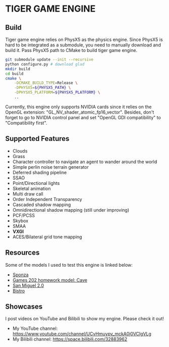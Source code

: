 # TIGER GAME ENGINE

## Build

Tiger game engine relies on PhysX5 as the physics engine.
Since PhysX5 is hard to be integrated as a submodule, you need to manually download and build it.
Pass PhysX5 path to CMake to build tiger game engine.

```bash
git submodule update --init --recursive
python configure.py # download glad
mkdir build
cd build
cmake \
    -DCMAKE_BUILD_TYPE=Release \
    -DPHYSX5=${PHYSX5_PATH} \
    -DPHYSX5_PLATFORM=${PHYSX5_PLATFORM} \
    ..
```

Currently, this engine only supports NVIDIA cards since it relies on the OpenGL extension:
"GL_NV_shader_atomic_fp16_vector".
Besides, don't forget to go to NVIDIA control panel
and set "OpenGL GDI compatibility" to "Compatibility first".

## Supported Features

- Clouds
- Grass
- Character controller to navigate an agent to wander around the world
- Simple perlin noise terrain generator
- Deferred shading pipeline
- SSAO
- Point/Directional lights
- Skeletal animation
- Multi draw call
- Order Independent Transparency
- Cascaded shadow mapping
- Omnidirectional shadow mapping (still under improving)
- PCF/PCSS
- Skybox
- SMAA
- **VXGI**
- ACES/Bilateral grid tone mapping

## Resources

Some of the models I used to test this engine is linked below:

- [Sponza](https://github.com/KhronosGroup/glTF-Sample-Models/blob/main/2.0/Sponza/glTF/Sponza.gltf)
- [Games 202 homework model: Cave](https://drive.google.com/drive/folders/1g7gr8XlrlyZllI8f-r4OM-uMdX0KMRWS?usp=drive_link)
- [San Miguel 2.0](https://casual-effects.com/data/)
- [Bistro](https://developer.nvidia.com/orca/amazon-lumberyard-bistro)

## Showcases

I post videos on YouTube and Bilibili to show my engine.
Please check it out!

- My YouTube channel: https://www.youtube.com/channel/UCvHmuypv_mckA0j0VClgVLg
- My Bilibili channel: https://space.bilibili.com/32883962